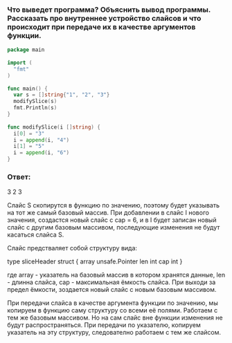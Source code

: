 ### Что выведет программа? Объяснить вывод программы. Рассказать про внутреннее устройство слайсов и что происходит при передаче их в качестве аргументов функции.

```go
package main
 
import (
  "fmt"
)
 
func main() {
  var s = []string{"1", "2", "3"}
  modifySlice(s)
  fmt.Println(s)
}
 
func modifySlice(i []string) {
  i[0] = "3"
  i = append(i, "4")
  i[1] = "5"
  i = append(i, "6")
}
```

### Ответ: 

3 2 3 

Слайс S скопирутся в функцию по значению, поэтому будет указывать на тот же самый базовый массив. При добавлении в слайс I нового значения, создастся новый слайс с cap = 6, и в I будет записан новый слайс с другим базовым массивом, последующие изменения не будут касаться слайса S.  

Слайс предстваляет собой структуру вида:

type sliceHeader struct {
	array unsafe.Pointer
	len int
	cap int
}

где array - указатель на базовый массив в котором хранятся данные, len - длинна слайса, cap - максимальная ёмкость слайса. При выходи за предел ёмкости, зоздается новый слайс с новым базовым массивом.

При передачи слайса в качестве аргумента функции по значению, мы копируем в функцию саму структуру со всеми её полями. Работаем с тем же базовым массивом. Но на сам слайс вне функции изменения не будут распространяться. При передачи по указателю, копируем указатель на эту структуру, следователно работаем с тем же слайсом.

